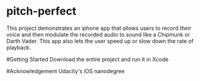 # pitch-perfect

This project demonstrates an iphone app that allows users to record their voice and then modulate the recorded audio to sound like a Chipmunk or Darth Vader. This app also lets the user speed up or slow down the rate of playback.

#Getting Started
Download the entire project and run it in Xcode

#Acknowledgement
Udacity's iOS nanodegree
